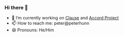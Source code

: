 ### Hi there 👋

- 🔭 I’m currently working on [Clause](www.github.com/clausehq) and [Accord Project](www.github.com/accordproject)
- 📫 How to reach me: peter@peterhunn
- 😄 Pronouns: He/Him
<!---- 🌱 I’m currently learning ...
- 👯 I’m looking to collaborate on ...
- 🤔 I’m looking for help with ...
- 💬 Ask me about ...
- ⚡ Fun fact: ...
-->
